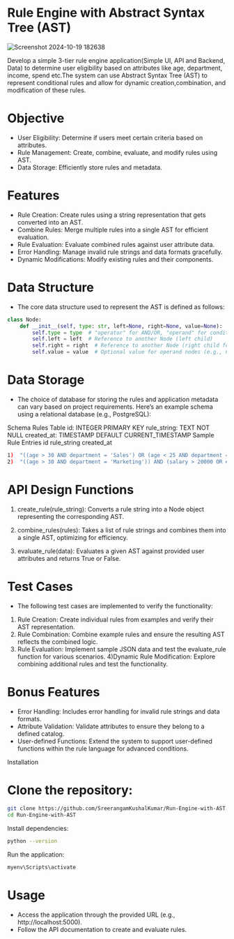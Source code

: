 # Rule Engine with Abstract Syntax Tree (AST)

![Screenshot 2024-10-19 182638](https://github.com/user-attachments/assets/539bfdae-7355-4842-8c09-0d391b33f35e)

Develop a simple 3-tier rule engine application(Simple UI, API and Backend, Data) to determine user eligibility based on attributes like age, department, income, spend etc.The system can use Abstract Syntax Tree (AST) to represent conditional rules and allow for dynamic creation,combination, and modification of these rules.

# Objective
- User Eligibility: Determine if users meet certain criteria based on attributes.
- Rule Management: Create, combine, evaluate, and modify rules using AST.
- Data Storage: Efficiently store rules and metadata.
# Features
- Rule Creation: Create rules using a string representation that gets converted into an AST.
- Combine Rules: Merge multiple rules into a single AST for efficient evaluation.
- Rule Evaluation: Evaluate combined rules against user attribute data.
- Error Handling: Manage invalid rule strings and data formats gracefully.
- Dynamic Modifications: Modify existing rules and their components.
# Data Structure
- The core data structure used to represent the AST is defined as follows:

```python
class Node:
    def __init__(self, type: str, left=None, right=None, value=None):
        self.type = type  # "operator" for AND/OR, "operand" for conditions
        self.left = left  # Reference to another Node (left child)
        self.right = right  # Reference to another Node (right child for operators)
        self.value = value  # Optional value for operand nodes (e.g., number for comparisons)
```
# Data Storage
- The choice of database for storing the rules and application metadata can vary based on project requirements. Here’s an example schema using a relational database (e.g., PostgreSQL):

Schema
Rules Table
id: INTEGER PRIMARY KEY
rule_string: TEXT NOT NULL
created_at: TIMESTAMP DEFAULT CURRENT_TIMESTAMP
Sample Rule Entries
id	rule_string	created_at
```bash
1)	"((age > 30 AND department = 'Sales') OR (age < 25 AND department = 'Marketing')) AND (salary > 50000 OR experience > 5)"	2023-10-01 12:00:00
2)	"((age > 30 AND department = 'Marketing')) AND (salary > 20000 OR experience > 5)"	2023-10-02 12:00:00
```
# API Design Functions
1) create_rule(rule_string): Converts a rule string into a Node object representing the corresponding AST.

2) combine_rules(rules): Takes a list of rule strings and combines them into a single AST, optimizing for efficiency.

3) evaluate_rule(data): Evaluates a given AST against provided user attributes and returns True or False.

# Test Cases
- The following test cases are implemented to verify the functionality:

1) Rule Creation: Create individual rules from examples and verify their AST representation.
2) Rule Combination: Combine example rules and ensure the resulting AST reflects the combined logic.
3) Rule Evaluation: Implement sample JSON data and test the evaluate_rule function for various scenarios.
4)Dynamic Rule Modification: Explore combining additional rules and test the functionality.

# Bonus Features
- Error Handling: Includes error handling for invalid rule strings and data formats.
- Attribute Validation: Validate attributes to ensure they belong to a defined catalog.
- User-defined Functions: Extend the system to support user-defined functions within the rule language for advanced conditions.

Installation
# Clone the repository:

```bash
git clone https://github.com/SreerangamKushalKumar/Run-Engine-with-AST.git
cd Run-Engine-with-AST
```

Install dependencies:

```bash
python --version
```
Run the application:

```bash
myenv\Scripts\activate
```
# Usage
- Access the application through the provided URL (e.g., http://localhost:5000).
- Follow the API documentation to create and evaluate rules.
